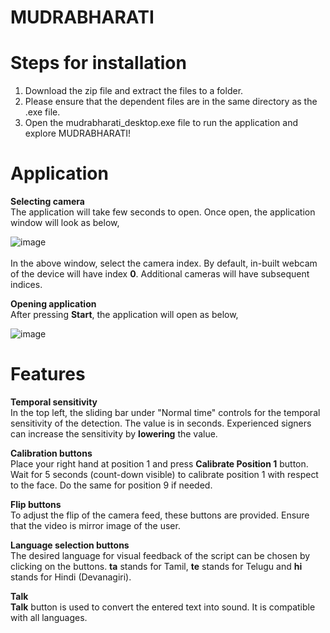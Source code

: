 # MUDRABHARATI

# Steps for installation

1) Download the zip file and extract the files to a folder.
2) Please ensure that the dependent files are in the same directory as the .exe file.
3) Open the mudrabharati_desktop.exe file to run the application and explore MUDRABHARATI!

# Application
**Selecting camera**<br/>
The application will take few seconds to open. Once open, the application window will look as below,<br/>

![image](https://github.com/user-attachments/assets/b6deb5b5-2ecc-49ce-91df-9bf4927524e6)<br/><br/>
In the above window, select the camera index. By default, in-built webcam of the device will have index **0**. Additional cameras will have subsequent indices.


**Opening application**<br/>
After pressing **Start**, the application will open as below, <br/>

![image](https://github.com/user-attachments/assets/488a229f-b1e6-4bb9-acbf-6285cfbfa696)


# Features
**Temporal sensitivity**<br/>
In the top left, the sliding bar under "Normal time" controls for the temporal sensitivity of the detection. The value is in seconds. Experienced signers can increase the sensitivity by **lowering** the value.

**Calibration buttons**<br/>
Place your right hand at position 1 and press **Calibrate Position 1** button. Wait for 5 seconds (count-down visible) to calibrate position 1 with respect to the face. Do the same for position 9 if needed.

**Flip buttons**<br/>
To adjust the flip of the camera feed, these buttons are provided. Ensure that the video is mirror image of the user.

**Language selection buttons**<br/>
The desired language for visual feedback of the script can be chosen by clicking on the buttons. **ta** stands for Tamil, **te** stands for Telugu and **hi** stands for Hindi (Devanagiri).

**Talk**<br/>
**Talk** button is used to convert the entered text into sound. It is compatible with all languages.
